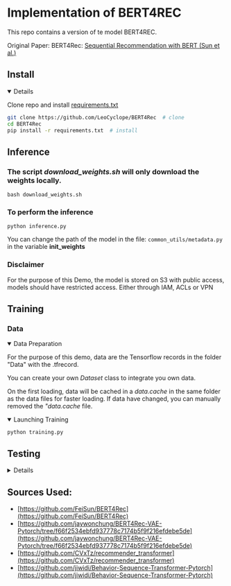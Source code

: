 # Implementation of BERT4REC 

This repo contains a version of te model BERT4REC.

Original Paper: BERT4Rec: [Sequential Recommendation with BERT (Sun et al.)](https://arxiv.org/abs/1904.06690)
## Install
<details open>


Clone repo and install [requirements.txt](requirements.txt) 

```bash
git clone https://github.com/LeoCyclope/BERT4Rec  # clone
cd BERT4Rec
pip install -r requirements.txt  # install
```

</details>


## Inference


### The script *download_weights.sh* will only download the weights locally.
```
bash download_weights.sh
```

### To perform the inference

```
python inference.py
```

You can change the path of the model in the file: `common_utils/metadata.py` in the variable **init_weights**

### Disclaimer
For the purpose of this Demo, the model is stored on S3 with public access, models should have restricted access. Either through IAM, ACLs or VPN

## Training

### Data 

<details open>
<summary>Data Preparation</summary>

For the purpose of this demo, data are the Tensorflow records in the folder "Data" with the .tfrecord.

You can create your own *Dataset* class to integrate you own data.

On the first loading, data will be cached in a *data.cache* in the same folder as the data files for faster loading.
If data have changed, you can manually removed the *"data.cache* file.
</details>

<details open>
<summary>Launching Training</summary>

```
python training.py
```
</details>

## Testing
<details>
run the command:
```
python -m unittest tests.test_bert4rec
```
</details>


## Sources Used:
- [https://github.com/FeiSun/BERT4Rec](https://github.com/FeiSun/BERT4Rec)
- [https://github.com/jaywonchung/BERT4Rec-VAE-Pytorch/tree/f66f2534ebfd937778c7174b5f9f216efdebe5de](https://github.com/jaywonchung/BERT4Rec-VAE-Pytorch/tree/f66f2534ebfd937778c7174b5f9f216efdebe5de)
- [https://github.com/CVxTz/recommender_transformer](https://github.com/CVxTz/recommender_transformer)
- [https://github.com/jiwidi/Behavior-Sequence-Transformer-Pytorch](https://github.com/jiwidi/Behavior-Sequence-Transformer-Pytorch)
